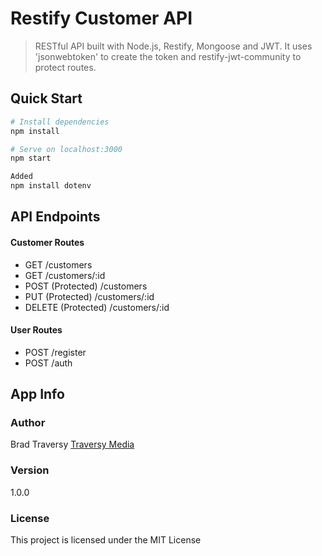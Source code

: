 # Restify Customer API

> RESTful API built with Node.js, Restify, Mongoose and JWT. It uses 'jsonwebtoken' to create the token and restify-jwt-community to protect routes.

## Quick Start

```bash
# Install dependencies
npm install

# Serve on localhost:3000
npm start

Added 
npm install dotenv

```

## API Endpoints

#### Customer Routes

- GET /customers
- GET /customers/:id
- POST (Protected) /customers
- PUT (Protected) /customers/:id
- DELETE (Protected) /customers/:id

#### User Routes

- POST /register
- POST /auth

## App Info

### Author

Brad Traversy
[Traversy Media](http://www.traversymedia.com)

### Version

1.0.0

### License

This project is licensed under the MIT License
